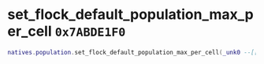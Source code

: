 # set_flock_default_population_max_per_cell `0x7ABDE1F0`

```lua
natives.population.set_flock_default_population_max_per_cell(_unk0 --[[ integer ]])
```